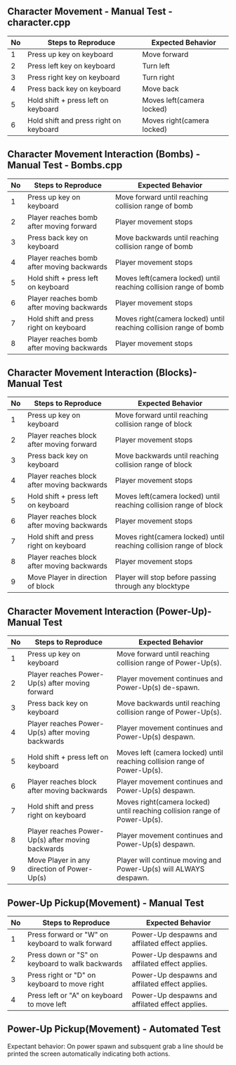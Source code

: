 ## Character Movement - Manual Test - character.cpp
No | Steps to Reproduce | Expected Behavior
--|--------------|-------------------------
1 | Press up key on keyboard | Move forward
2 | Press left key on keyboard | Turn left
3 | Press right key on keyboard | Turn right
4 | Press back key on keyboard | Move back
5 | Hold shift + press left on keyboard | Moves left(camera locked)
6 | Hold shift and press right on keyboard | Moves right(camera locked)

## Character Movement Interaction (Bombs) - Manual Test - Bombs.cpp
No | Steps to Reproduce | Expected Behavior
--|--------------|-------------------------
1 | Press up key on keyboard | Move forward until reaching collision range of bomb
2 | Player reaches bomb after moving forward | Player movement stops
3 | Press back key on keyboard | Move backwards until reaching collision range of bomb
4 | Player reaches bomb after moving backwards | Player movement stops
5 | Hold shift + press left on keyboard | Moves left(camera locked) until reaching collision range of bomb
6 | Player reaches bomb after moving backwards | Player movement stops
7 | Hold shift and press right on keyboard | Moves right(camera locked) until reaching collision range of bomb
8 | Player reaches bomb after moving backwards | Player movement stops

## Character Movement Interaction (Blocks)- Manual Test
No | Steps to Reproduce | Expected Behavior
--|--------------|-------------------------
1 | Press up key on keyboard | Move forward until reaching collision range of block
2 | Player reaches block after moving forward | Player movement stops
3 | Press back key on keyboard | Move backwards until reaching collision range of block
4 | Player reaches block after moving backwards | Player movement stops
5 | Hold shift + press left on keyboard | Moves left(camera locked) until reaching collision range of block
6 | Player reaches block after moving backwards | Player movement stops
7 | Hold shift and press right on keyboard | Moves right(camera locked) until reaching collision range of block
8 | Player reaches block after moving backwards | Player movement stops
9 | Move Player in direction of block | Player will stop before passing through any blocktype

## Character Movement Interaction (Power-Up)- Manual Test
No | Steps to Reproduce | Expected Behavior
--|--------------|-------------------------
1 | Press up key on keyboard | Move forward until reaching collision range of Power-Up(s).
2 | Player reaches  Power-Up(s) after moving forward | Player movement continues and Power-Up(s) de-spawn.
3 | Press back key on keyboard | Move backwards until reaching collision range of  Power-Up(s).
4 | Player reaches  Power-Up(s) after moving backwards | Player movement continues and Power-Up(s) despawn.
5 | Hold shift + press left on keyboard | Moves left (camera locked) until reaching collision range of Power-Up(s).
6 | Player reaches block after moving backwards | Player movement continues and Power-Up(s) despawn.
7 | Hold shift and press right on keyboard | Moves right(camera locked) until reaching collision range of Power-Up(s).
8 | Player reaches  Power-Up(s) after moving backwards | Player movement continues and Power-Up(s) despawn.
9 | Move Player in any direction of Power-Up(s)| Player will continue moving and Power-Up(s) will ALWAYS despawn.

## Power-Up Pickup(Movement) - Manual Test
No | Steps to Reproduce | Expected Behavior
--|--------------|-------------------------
1 | Press forward or "W" on keyboard to walk forward | Power-Up despawns and affilated effect applies.
2 | Press down or "S" on keyboard to walk backwards | Power-Up despawns and affilated effect applies.
3 | Press right or "D" on keyboard to move right | Power-Up despawns and affilated effect applies.
4 | Press left or "A" on keyboard to move left | Power-Up despawns and affilated effect applies.

## Power-Up Pickup(Movement) - Automated Test
Expectant behavior:
On power spawn and subsquent grab a line should be printed the screen automatically indicating both actions.